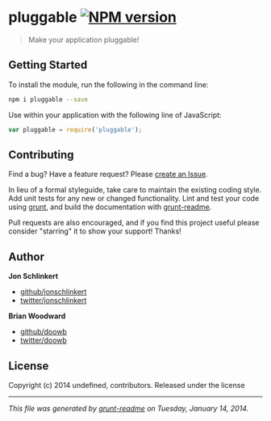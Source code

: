 # pluggable [![NPM version](https://badge.fury.io/js/pluggable.png)](http://badge.fury.io/js/pluggable) 

> Make your application pluggable!

## Getting Started
To install the module, run the following in the command line:

```bash
npm i pluggable --save
```

Use within your application with the following line of JavaScript:

```js
var pluggable = require('pluggable');
```





## Contributing
Find a bug? Have a feature request? Please [create an Issue](https://github.com/assemble/pluggable/issues).

In lieu of a formal styleguide, take care to maintain the existing coding style. Add unit tests for any new or changed functionality. Lint and test your code using [grunt][], and build the documentation with [grunt-readme](https://github.com/assemble/grunt-readme).

Pull requests are also encouraged, and if you find this project useful please consider "starring" it to show your support! Thanks!


## Author

**Jon Schlinkert**

+ [github/jonschlinkert](https://github.com/jonschlinkert)
+ [twitter/jonschlinkert](http://twitter.com/jonschlinkert)

**Brian Woodward**

+ [github/doowb](https://github.com/doowb)
+ [twitter/doowb](http://twitter.com/jonschlinkert)



## License
Copyright (c) 2014 undefined, contributors.
Released under the  license

***

_This file was generated by [grunt-readme](https://github.com/assemble/grunt-readme) on Tuesday, January 14, 2014._

[grunt]: http://gruntjs.com/
[Getting Started]: https://github.com/gruntjs/grunt/blob/devel/docs/getting_started.md
[package.json]: https://npmjs.org/doc/json.html
